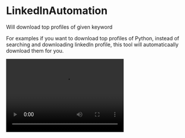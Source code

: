 # LinkedInAutomation
Will download top profiles of given keyword


For examples if you want to download top profiles of Python, instead of searching and downloading linkedIn profile, this tool will automaticaally download them for you.

<video src="linkedinAutomation.mp4" width="320" height="200" controls preload></video>
